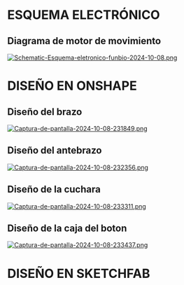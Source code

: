 # ESQUEMA ELECTRÓNICO
## Diagrama de motor de movimiento
[![Schematic-Esquema-eletronico-funbio-2024-10-08.png](https://i.postimg.cc/13nVPTTQ/Schematic-Esquema-eletronico-funbio-2024-10-08.png)](https://postimg.cc/87GzmyNK)

# DISEÑO EN ONSHAPE 
## Diseño del brazo
[![Captura-de-pantalla-2024-10-08-231849.png](https://i.postimg.cc/25K482Kh/Captura-de-pantalla-2024-10-08-231849.png)](https://postimg.cc/sB5BT9yg)
## Diseño del antebrazo
[![Captura-de-pantalla-2024-10-08-232356.png](https://i.postimg.cc/pdSRGFmP/Captura-de-pantalla-2024-10-08-232356.png)](https://postimg.cc/Ff0M11b6)
## Diseño de la cuchara
[![Captura-de-pantalla-2024-10-08-233311.png](https://i.postimg.cc/PqHSGtR9/Captura-de-pantalla-2024-10-08-233311.png)](https://postimg.cc/yDfmczBy)
## Diseño de la caja del boton
[![Captura-de-pantalla-2024-10-08-233437.png](https://i.postimg.cc/ryv4KfNN/Captura-de-pantalla-2024-10-08-233437.png)](https://postimg.cc/F1Vz6gqY)
# DISEÑO EN SKETCHFAB
